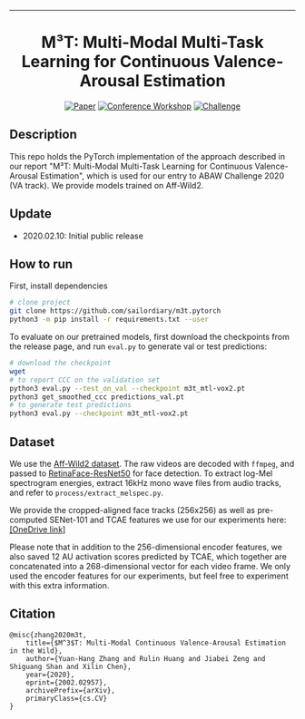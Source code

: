 
---   
<div align="center">    
 
# M³T: Multi-Modal Multi-Task Learning for Continuous Valence-Arousal Estimation

[![Paper](http://img.shields.io/badge/paper-arxiv.2002.02957-B31B1B.svg)](https://arxiv.org/abs/2002.02957)
[![Conference Workshop](http://img.shields.io/badge/FG-2020-4b44ce.svg)](https://ibug.doc.ic.ac.uk/resources/affect-recognition-wild-unimulti-modal-analysis-va/) 
[![Challenge](http://img.shields.io/badge/ABAW-2020-4b44ce.svg)](https://ibug.doc.ic.ac.uk/resources/fg-2020-competition-affective-behavior-analysis/)   
</div>
 
## Description
This repo holds the PyTorch implementation of the approach described in our report "M³T: Multi-Modal Multi-Task Learning for Continuous Valence-Arousal Estimation", which is used for our entry to ABAW Challenge 2020 (VA track). We provide models trained on Aff-Wild2.

## Update

* 2020.02.10: Initial public release

## How to run   
First, install dependencies
```bash
# clone project   
git clone https://github.com/sailordiary/m3t.pytorch
python3 -m pip install -r requirements.txt --user
```

To evaluate on our pretrained models, first download the checkpoints from the release page, and run `eval.py` to generate val or test predictions:
```bash
# download the checkpoint
wget 
# to report CCC on the validation set
python3 eval.py --test_on_val --checkpoint m3t_mtl-vox2.pt
python3 get_smoothed_ccc predictions_val.pt
# to generate test predictions
python3 eval.py --checkpoint m3t_mtl-vox2.pt
```

## Dataset
We use the [Aff-Wild2 dataset](https://ibug.doc.ic.ac.uk/resources/aff-wild2/). The raw videos are decoded with `ffmpeg`, and passed to [RetinaFace-ResNet50](https://github.com/deepinsight/insightface/tree/master/RetinaFace) for face detection. To extract log-Mel spectrogram energies, extract 16kHz mono wave files from audio tracks, and refer to `process/extract_melspec.py`.

We provide the cropped-aligned face tracks (256x256) as well as pre-computed SENet-101 and TCAE features we use for our experiments here: [[OneDrive link]](https://mailsucaseducn-my.sharepoint.com/:f:/g/personal/zhangyuanhang15_mails_ucas_edu_cn/ErGo36iyXzFFtHcyXIQIuZABnaLsMiHE1CZ5EhsQ7HzhMw?e=sko5Uy)

Please note that in addition to the 256-dimensional encoder features, we also saved 12 AU activation scores predicted by TCAE, which together are concatenated into a 268-dimensional vector for each video frame. We only used the encoder features for our experiments, but feel free to experiment with this extra information.

## Citation   
```
@misc{zhang2020m3t,
    title={$M^3$T: Multi-Modal Continuous Valence-Arousal Estimation in the Wild},
    author={Yuan-Hang Zhang and Rulin Huang and Jiabei Zeng and Shiguang Shan and Xilin Chen},
    year={2020},
    eprint={2002.02957},
    archivePrefix={arXiv},
    primaryClass={cs.CV}
}
```
